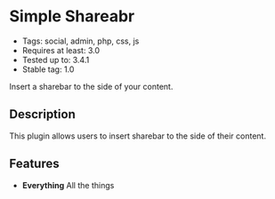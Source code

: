 # Simple Shareabr

* Tags: social, admin, php, css, js
* Requires at least: 3.0
* Tested up to: 3.4.1
* Stable tag: 1.0

Insert a sharebar to the side of your content.

## Description

This plugin allows users to insert sharebar to the side of their content.

## Features

* **Everything** All the things